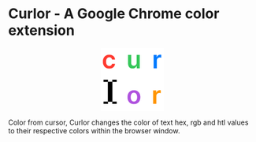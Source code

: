 # Curlor - A Google Chrome color extension
<div align="center">
<a href="https://github.com/ArthurGartner/curlor"><img align="center" src="./src/icons/curlor128.png" alt="Curlor" height="128px"/></a>
 </div>

 Color from cursor, Curlor changes the color of text hex, rgb and htl values to their respective colors within the browser window.
